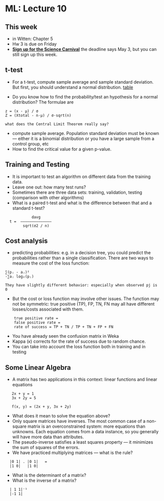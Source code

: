ML: Lecture 10
==============
## This week

* in Witten: Chapter 5
* Hw 3 is due on Friday
* [**Sign up for the Science Carnival**](http://www.evergreen.edu/events/sciencecarnival/) the deadline says May 3, but you can still sign up this week.

## t-test

* For a t-test, compute sample average and sample standard deviation. But first, you should understand a normal distribution. [table](http://www.math.unb.ca/~knight/utility/NormTble.htm)

* Do you know how to find the probability/test an hypothesis for a normal distribution? The formulae are

```
z = (x - μ) / σ
Z = (Xtotal - n⋅μ) / σ⋅sqrt(n)
```
    what does the Central Limit Theorem really say?

* compute sample average. Population standard deviation must be known — either it is a binomial distribution or you have a large sample from a control group, etc
* How to find the critical value for a given p-value.

## Training and Testing

* It is important to test an algorithm on different data from the training data.
* Leave one out: how many test runs?
* Sometimes there are three data sets: training, validation, testing (comparison with other algorithms)
* What is a paired t-test and what is the difference between that and a standard t-test?

```
            davg
  t =  ——————————————
        sqrt(σ2 / n)
```
 
## Cost analysis

* predicting probabilities: e.g. in a decision tree, you could predict the probabilities rather than a single classification. There are two ways to measure the cost of the loss function:
```
∑(pⱼ - aⱼ)²
-∑aⱼ log₂(pⱼ)
```
    They have slightly different behavior: especially when observed pj is 0

* But the cost or loss function may involve other issues. The function may not be symmetric: true positive (TP), FP, TN, FN may all have different losses/costs associated with them.
```
    true positive rate = 
    false positive rate =
    rate of success = TP + TN / TP + TN + FP + FN
```
  
* You have already seen the confusion matrix in Weka
* Kappa (κ) corrects for the rate of success due to random chance.
* You can take into account the loss function both in training and in testing

## Some Linear Algebra

* A matrix has two applications in this context: linear functions and linear equations
```
   2x + y = 1
   3x + 2y = 5

   f(x, y) = (2x + y, 3x + 2y)
```

* What does it mean to solve the equation above?
* Only square matrices have inverses. The most common case of a non-square matrix is an overconstrained system: more equations than unknowns. Each equation comes from a data instance, so you generally will have more data than attributes.
* The pseudo-inverse satisfies a least squares property — it minimizes the sum of squares of the errors.
* We have practiced multiplying matrices — what is the rule?
```
  |0 1| . |0 1|   =
  |1 0|   |1 0|  
```

* What is the determinant of a matrix?
* What is the inverse of a matrix?
```
  | 1 1|⁻¹
  |-1 1|
```
